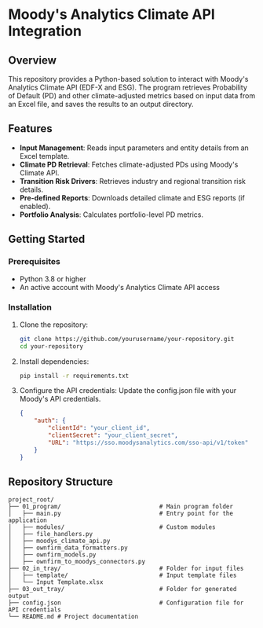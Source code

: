 # Moody's Analytics Climate API Integration

## Overview
This repository provides a Python-based solution to interact with Moody's Analytics Climate API (EDF-X and ESG). The program retrieves Probability of Default (PD) and other climate-adjusted metrics based on input data from an Excel file, and saves the results to an output directory.

## Features
- **Input Management**: Reads input parameters and entity details from an Excel template.
- **Climate PD Retrieval**: Fetches climate-adjusted PDs using Moody's Climate API.
- **Transition Risk Drivers**: Retrieves industry and regional transition risk details.
- **Pre-defined Reports**: Downloads detailed climate and ESG reports (if enabled).
- **Portfolio Analysis**: Calculates portfolio-level PD metrics.

## Getting Started

### Prerequisites
- Python 3.8 or higher
- An active account with Moody's Analytics Climate API access

### Installation
1. Clone the repository:
   ```bash
   git clone https://github.com/yourusername/your-repository.git
   cd your-repository

2. Install dependencies:
   ```bash
   pip install -r requirements.txt

3. Configure the API credentials:
Update the config.json file with your Moody's API credentials.
   ```json
   {
       "auth": {
           "clientId": "your_client_id",
           "clientSecret": "your_client_secret",
           "URL": "https://sso.moodysanalytics.com/sso-api/v1/token"
       }
   }


## Repository Structure
   ```
   project_root/
   ├── 01_program/                            # Main program folder 
   │   ├── main.py                            # Entry point for the application 
   │   ├── modules/                           # Custom modules 
   │   ├── file_handlers.py 
   │   ├── moodys_climate_api.py 
   │   ├── ownfirm_data_formatters.py 
   │   ├── ownfirm_models.py 
   │   ├── ownfirm_to_moodys_connectors.py 
   ├── 02_in_tray/                            # Folder for input files 
   │   ├── template/                          # Input template files 
   │   └── Input Template.xlsx 
   ├── 03_out_tray/                           # Folder for generated output 
   ├── config.json                            # Configuration file for API credentials 
   └── README.md # Project documentation


